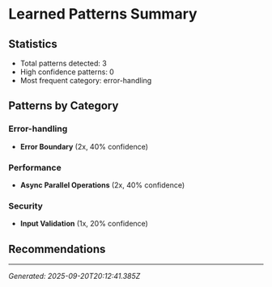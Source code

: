# Learned Patterns Summary

## Statistics
- Total patterns detected: 3
- High confidence patterns: 0
- Most frequent category: error-handling

## Patterns by Category


### Error-handling
- **Error Boundary** (2x, 40% confidence)


### Performance
- **Async Parallel Operations** (2x, 40% confidence)


### Security
- **Input Validation** (1x, 20% confidence)


## Recommendations


---
*Generated: 2025-09-20T20:12:41.385Z*
